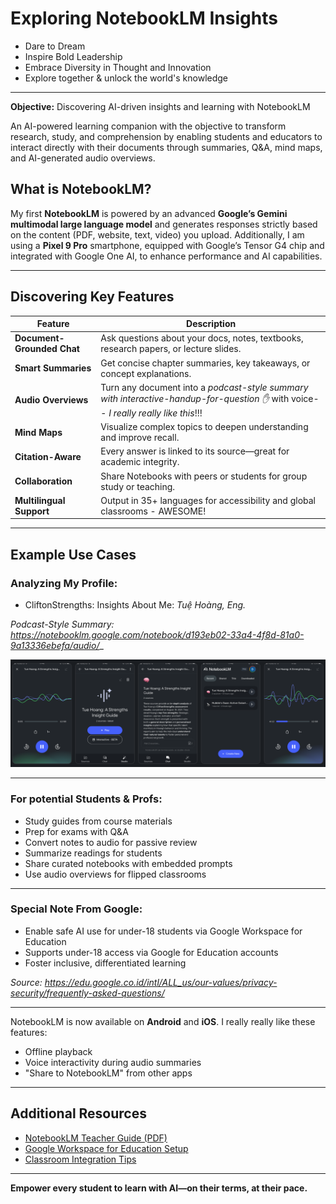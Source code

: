 # Exploring NotebookLM Insights

- Dare to Dream
- Inspire Bold Leadership
- Embrace Diversity in Thought and Innovation
- Explore together & unlock the world's knowledge

----------------------

**Objective:** Discovering AI-driven insights and learning with NotebookLM 

An AI-powered learning companion with the objective to transform research, study, and comprehension by enabling students and educators to interact directly with their documents through summaries, Q&A, mind maps, and AI-generated audio overviews.

## What is NotebookLM?

My first **NotebookLM** is powered by an advanced **Google’s Gemini multimodal large language model** and generates responses strictly based on the content (PDF, website, text, video) you upload. Additionally, I am using a **Pixel 9 Pro** smartphone, equipped with Google’s Tensor G4 chip and integrated with Google One AI, to enhance performance and AI capabilities.

---

## Discovering Key Features 

| Feature | Description |
|--------|-------------|
|  **Document-Grounded Chat** | Ask questions about your docs, notes, textbooks, research papers, or lecture slides. |
|  **Smart Summaries** | Get concise chapter summaries, key takeaways, or concept explanations. |
|  **Audio Overviews** | Turn any document into a _podcast-style summary with interactive-handup-for-question ✋_ with voice-- _I really really like this_!!! |
|  **Mind Maps** | Visualize complex topics to deepen understanding and improve recall. |
|  **Citation-Aware** | Every answer is linked to its source—great for academic integrity. |
|  **Collaboration** | Share Notebooks with peers or students for group study or teaching. |
|  **Multilingual Support** | Output in 35+ languages for accessibility and global classrooms - AWESOME! |

---

##  Example Use Cases

### Analyzing My Profile:

- CliftonStrengths: Insights About Me: _Tuệ Hoàng, Eng._

_Podcast-Style Summary: https://notebooklm.google.com/notebook/d193eb02-33a4-4f8d-81a0-9a13336ebefa/audio/__

![alt text](image-1.png)

--------------

### For potential Students & Profs:
- Study guides from course materials
- Prep for exams with Q&A
- Convert notes to audio for passive review
- Summarize readings for students
- Share curated notebooks with embedded prompts
- Use audio overviews for flipped classrooms

-------------

### Special Note From Google:
- Enable safe AI use for under-18 students via Google Workspace for Education
- Supports under-18 access via Google for Education accounts
- Foster inclusive, differentiated learning

_Source: https://edu.google.co.id/intl/ALL_us/our-values/privacy-security/frequently-asked-questions/_

---

NotebookLM is now available on **Android** and **iOS**. I really really like these features:

- Offline playback 
- Voice interactivity during audio summaries
- "Share to NotebookLM" from other apps

---------------


## Additional Resources

- [NotebookLM Teacher Guide (PDF)](https://edu.google.com)
- [Google Workspace for Education Setup](https://workspace.google.com/education/)
- [Classroom Integration Tips](https://blog.google/technology/education/notebooklm-for-classrooms/)

---

**Empower every student to learn with AI—on their terms, at their pace.**
